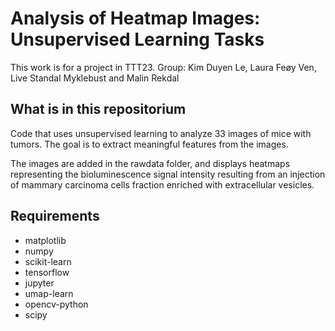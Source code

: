 # Analysis of Heatmap Images: Unsupervised Learning Tasks
This work is for a project in TTT23. Group: Kim Duyen Le, Laura Feøy Ven, Live Standal Myklebust and Malin Rekdal

## What is in this repositorium 
 
Code that uses unsupervised learning to analyze 33 images of mice with tumors. The goal is to extract meaningful features from the images. 

The images are added in the rawdata folder, and displays heatmaps representing the bioluminescence signal intensity resulting
from an injection of mammary carcinoma cells fraction enriched with extracellular vesicles.

## Requirements
- matplotlib
- numpy
- scikit-learn
- tensorflow
- jupyter
- umap-learn
- opencv-python
- scipy